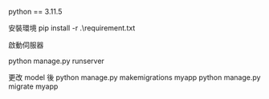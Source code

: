 python == 3.11.5

安裝環境
pip install -r .\requirement.txt

啟動伺服器

python manage.py runserver

更改 model 後
python manage.py makemigrations myapp
python manage.py migrate myapp


